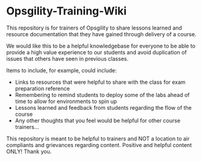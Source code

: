 # Opsgility-Training-Wiki

This repository is for trainers of Opsgility to share lessons learned and resource documentation that they have gained through delivery of a course.

We would like this to be a helpful knowledgebase for everyone to be able to provide a high value experience to our students and avoid duplication of issues that others have seen in previous classes.

Items to include, for example, could include:
- Links to resources that were helpful to share with the class for exam preparation reference
- Remembering to remind students to deploy some of the labs ahead of time to allow for environments to spin up
- Lessons learned and feedback from students regarding the flow of the course
- Any other thoughts that you feel would be helpful for other course trainers...

This repository is meant to be helpful to trainers and NOT a location to air compliants and grievances regarding content.  Positive and helpful content ONLY!  Thank you.
